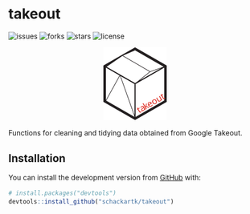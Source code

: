 
<!-- README.md is generated from README.Rmd. Please edit that file -->

# takeout

<!-- badges: start -->

![issues](https://img.shields.io/github/issues/schackartk/takeout)
![forks](https://img.shields.io/github/forks/schackartk/takeout)
![stars](https://img.shields.io/github/stars/schackartk/takeout)
![license](https://img.shields.io/github/license/schackartk/takeout)
<!-- badges: end -->

<p align="center">

<img src="man/figures/README_tile.svg" width="25%" />

</p>

Functions for cleaning and tidying data obtained from Google Takeout.

## Installation

You can install the development version from
[GitHub](https://github.com/) with:

``` r
# install.packages("devtools")
devtools::install_github("schackartk/takeout")
```
